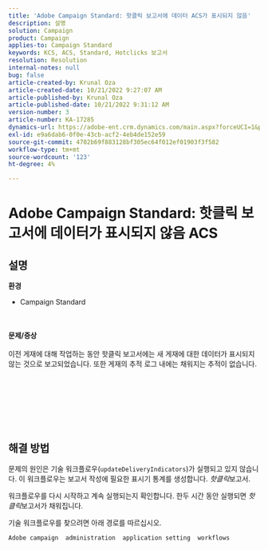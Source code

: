 ```yaml
---
title: 'Adobe Campaign Standard: 핫클릭 보고서에 데이터 ACS가 표시되지 않음'
description: 설명
solution: Campaign
product: Campaign
applies-to: Campaign Standard
keywords: KCS, ACS, Standard, Hotclicks 보고서
resolution: Resolution
internal-notes: null
bug: false
article-created-by: Krunal Oza
article-created-date: 10/21/2022 9:27:07 AM
article-published-by: Krunal Oza
article-published-date: 10/21/2022 9:31:12 AM
version-number: 3
article-number: KA-17285
dynamics-url: https://adobe-ent.crm.dynamics.com/main.aspx?forceUCI=1&pagetype=entityrecord&etn=knowledgearticle&id=610d9583-2251-ed11-bba2-0022480867fb
exl-id: e9a6dab6-0f0e-43cb-acf2-4eb4de152e59
source-git-commit: 4702b69f883128bf305ec64f012ef01903f3f582
workflow-type: tm+mt
source-wordcount: '123'
ht-degree: 4%

---
```


# Adobe Campaign Standard: 핫클릭 보고서에 데이터가 표시되지 않음 ACS

## 설명

<b>환경</b>
- Campaign Standard

<br> <br><b>문제/증상</b><br> <br>이전 게재에 대해 작업하는 동안 핫클릭 보고서에는 새 게재에 대한 데이터가 표시되지 않는 것으로 보고되었습니다. 또한 게재의 추적 로그 내에는 채워지는 추적이 없습니다.<br> <br>

<br> <br>

<br> 

## 해결 방법


문제의 원인은 기술 워크플로우(`updateDeliveryIndicators`)가 실행되고 있지 않습니다. 이 워크플로우는 보고서 작성에 필요한 표시기 통계를 생성합니다. *핫클릭*&#x200B;보고서.

워크플로우를 다시 시작하고 계속 실행되는지 확인합니다. 한두 시간 동안 실행되면 *핫클릭*&#x200B;보고서가 채워집니다.



기술 워크플로우를 찾으려면 아래 경로를 따르십시오.

`Adobe campaign  administration  application setting  workflows`
